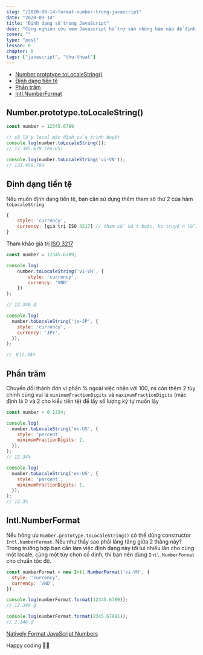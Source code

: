 ```yaml
---
slug: "/2020-09-14-format-number-trong-javascript"
date: "2020-09-14"
title: "Định dạng số trong JavaScript"
desc: "Cùng nghiên cứu xem Javascript hổ trợ sẵn những hàm nào để định dạng kiểu số trước khi nghĩ đến một thư viện thứ 3"
cover: ""
type: "post"
lesson: 0
chapter: 0
tags: ["javascript", "thu-thuat"]
---
```


<!-- TOC -->

- [Number.prototype.toLocaleString()](#numberprototypetolocalestring)
- [Định dạng tiền tệ](#định-dạng-tiền-tệ)
- [Phần trăm](#phần-trăm)
- [Intl.NumberFormat](#intlnumberformat)

<!-- /TOC -->
## Number.prototype.toLocaleString()

```js
const number = 12345.6789

// sẽ lấy local mặc định của trình duyệt
console.log(number.toLocaleString());
// 12,345.679 (en-US)

console.log(number.toLocaleString('vi-VN'));
// 123.456,789
```

## Định dạng tiền tệ

Nếu muốn định dạng tiền tệ, bạn cần sử dụng thêm tham số thứ 2 của hàm `toLocaleString`

```js
{
    style: 'currency',
    currency: [giá trị ISO 4217] // tham số bắt buộc, ko truyền lỗi
}
```

Tham khảo giá trị [ISO 3217](http://www.currency-iso.org/en/home/tables/table-a1.html)

```js
const number = 12345.6789;

console.log(
    number.toLocaleString('vi-VN', {
        style: 'currency',
        currency: 'VND'
    })
);

// 12.346 ₫

console.log(
  number.toLocaleString('ja-JP', {
    style: 'currency',
    currency: 'JPY',
  }),
);

// ￥12,346
```

## Phần trăm

Chuyển đồi thành đơn vị phần % ngoài việc nhân với 100, ns còn thêm 2 tùy chỉnh cũng vui là `minimumFractionDigits` và `maximumFractionDigits` (mặc định là 0 và 2 cho kiểu tiền tệ) để lấy số lượng ký tự muốn lấy

```js
const number = 0.1234;

console.log(
  number.toLocaleString('en-US', {
    style: 'percent',
    minimumFractionDigits: 2,
  }),
);
// 12.34%

console.log(
  number.toLocaleString('en-US', {
    style: 'percent',
    minimumFractionDigits: 1,
  }),
);
// 12.3%
```

## Intl.NumberFormat

Nếu hông ưu `Number.prototype.toLocaleString()` có thể dùng constructor `Intl.NumberFormat`. Nếu như thấy sao phải lăng tăng giữa 2 thằng này? Trong trường hợp bạn cần làm việc định dạng này tới lui nhiều lần cho cùng một locale, cùng một tùy chọn cố định, thì bạn nên dùng `Intl.NumberFormat` cho chuẩn tốc độ.

```js
const numberFormat = new Intl.NumberFormat('vi-VN', {
  style: 'currency',
  currency: 'VND',
});

console.log(numberFormat.format(12345.6789));
// 12.346 ₫

console.log(numberFormat.format(2345.67891));
// 2.346 ₫
```

[Natively Format JavaScript Numbers](https://elijahmanor.com/blog/format-js-numbers)

Happy coding 🎉🙌